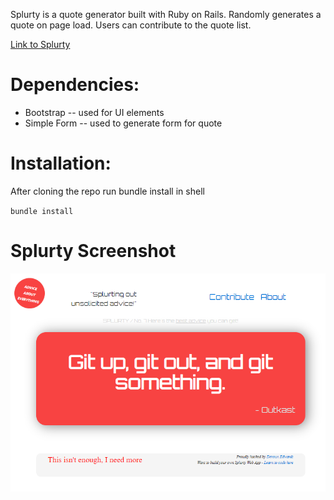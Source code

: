 Splurty is a quote generator built with Ruby on Rails. Randomly generates a quote on page load. Users can contribute to the quote list. 

[Link to Splurty](https://splurty-devoun-edwards.herokuapp.com/)

# Dependencies: 
 * Bootstrap -- used for UI elements
 * Simple Form -- used to generate form for quote 
 
 # Installation: 
 After cloning the repo run bundle install in shell 
 
 `bundle install` 
 
 # Splurty Screenshot 
 
 ![Splurty Screenshot](https://github.com/THREExPENNYco/rubyproject/blob/master/splurtyscreenshot.PNG)
